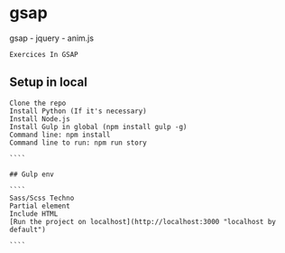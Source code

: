 # gsap
gsap - jquery - anim.js

````
Exercices In GSAP

`````

## Setup in local

`````
Clone the repo
Install Python (If it's necessary)
Install Node.js
Install Gulp in global (npm install gulp -g)
Command line: npm install
Command line to run: npm run story

````

## Gulp env

````
Sass/Scss Techno
Partial element
Include HTML
[Run the project on localhost](http://localhost:3000 "localhost by default")

````